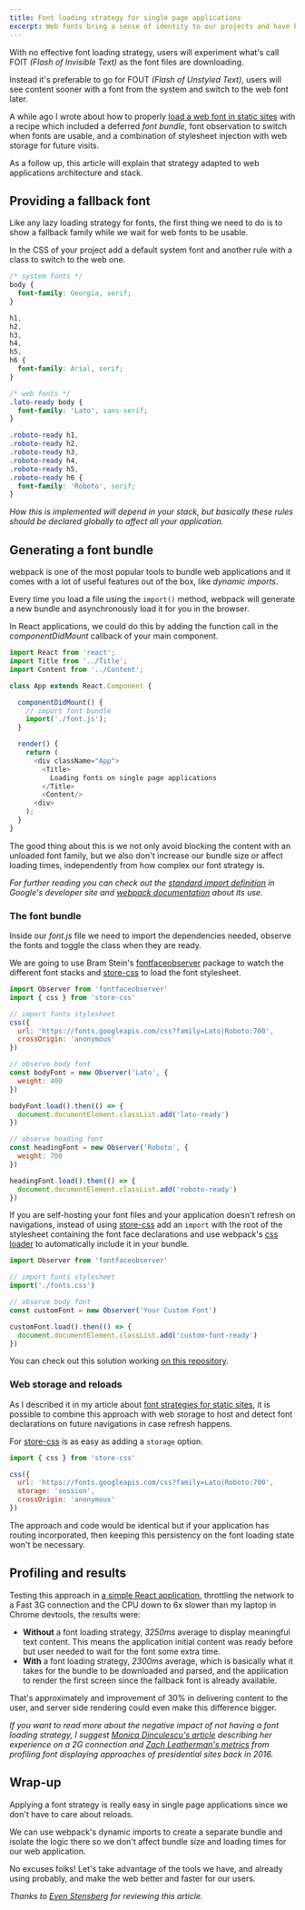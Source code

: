 ```yaml
---
title: Font loading strategy for single page applications
excerpt: Web fonts bring a sense of identity to our projects and have become a crucial asset of product design nowadays, but they can delay content displaying in web applications, specially for slow connections.
---
```


With no effective font loading strategy, users will experiment what's call FOIT _(Flash of Invisible Text)_ as the font files are downloading.

Instead it's preferable to go for FOUT _(Flash of Unstyled Text)_, users will see content sooner with a font from the system and switch to the web font later.

A while ago I wrote about how to properly [load a web font in static sites][1] with a recipe which included a deferred _font bundle_, font observation to switch when fonts are usable, and a combination of stylesheet injection with web storage for future visits.

As a follow up, this article will explain that strategy adapted to web applications architecture and stack.

## Providing a fallback font

Like any lazy loading strategy for fonts, the first thing we need to do is to show a fallback family while we wait for web fonts to be usable.

In the CSS of your project add a default system font and another rule with a class to switch to the web one.

```css
/* system fonts */
body {
  font-family: Georgia, serif;
}

h1,
h2,
h3,
h4,
h5,
h6 {
  font-family: Arial, serif;
}

/* web fonts */
.lato-ready body {
  font-family: 'Lato', sans-serif;
}

.roboto-ready h1,
.roboto-ready h2,
.roboto-ready h3,
.roboto-ready h4,
.roboto-ready h5,
.roboto-ready h6 {
  font-family: 'Roboto', serif;
}
```

_How this is implemented will depend in your stack, but basically these rules should be declared globally to affect all your application._

## Generating a font bundle

webpack is one of the most popular tools to bundle web applications and it comes with a lot of useful features out of the box, like _dynamic imports_.

Every time you load a file using the `import()` method, webpack will generate a new bundle and asynchronously load it for you in the browser.

In React applications, we could do this by adding the function call in the _componentDidMount_ callback of your main component.

```js
import React from 'react';
import Title from '../Title';
import Content from '../Content';

class App extends React.Component {

  componentDidMount() {
    // import font bundle
    import('./font.js');
  }

  render() {
    return (
      <div className="App">
        <Title>
          Loading fonts on single page applications
        </Title>
        <Content/>
      <div>
    );
  }
}
```

The good thing about this is we not only avoid blocking the content with an unloaded font family, but we also don't increase our bundle size or affect loading times, independently from how complex our font strategy is.

_For further reading you can check out the [standard import definition][2] in Google's developer site and [webpack documentation][3] about its use._

### The font bundle

Inside our _font.js_ file we need to import the dependencies needed, observe the fonts and toggle the class when they are ready.

We are going to use Bram Stein's [fontfaceobserver][4] package to watch the different font stacks and [store-css][5] to load the font stylesheet.

```js
import Observer from 'fontfaceobserver'
import { css } from 'store-css'

// import fonts stylesheet
css({
  url: 'https://fonts.googleapis.com/css?family=Lato|Roboto:700',
  crossOrigin: 'anonymous'
})

// observe body font
const bodyFont = new Observer('Lato', {
  weight: 400
})

bodyFont.load().then(() => {
  document.documentElement.classList.add('lato-ready')
})

// observe heading font
const headingFont = new Observer('Roboto', {
  weight: 700
})

headingFont.load().then(() => {
  document.documentElement.classList.add('roboto-ready')
})
```

If you are self-hosting your font files and your application doesn't refresh on navigations, instead of using [store-css][5] add an `import` with the root of the stylesheet containing the font face declarations and use webpack's [css loader][6] to automatically include it in your bundle.

```js
import Observer from 'fontfaceobserver'

// import fonts stylesheet
import('./fonts.css')

// observe body font
const customFont = new Observer('Your Custom Font')

customFont.load().then(() => {
  document.documentElement.classList.add('custom-font-ready')
})
```

You can check out this solution working [on this repository][8].

### Web storage and reloads

As I described it in my article about [font strategies for static sites][7], it is possible to combine this approach with web storage to host and detect font declarations on future navigations in case refresh happens.

For [store-css][5] is as easy as adding a `storage` option.

```js
import { css } from 'store-css'

css({
  url: 'https://fonts.googleapis.com/css?family=Lato|Roboto:700',
  storage: 'session',
  crossOrigin: 'anonymous'
})
```

The approach and code would be identical but if your application has routing incorporated, then keeping this persistency on the font loading state won't be necessary.

## Profiling and results

Testing this approach in [a simple React application][9], throttling the network to a Fast 3G connection and the CPU down to 6x slower than my laptop in Chrome devtools, the results were:

- **Without** a font loading strategy, _3250ms_ average to display meaningful text content. This means the application initial content was ready before but user needed to wait for the font some extra time.
- **With** a font loading strategy, _2300ms_ average, which is basically what it takes for the bundle to be downloaded and parsed, and the application to render the first screen since the fallback font is already available.

That's approximately and improvement of 30% in delivering content to the user, and server side rendering could even make this difference bigger.

_If you want to read more about the negative impact of not having a font loading strategy, I suggest [Monica Dinculescu's article][10] describing her experience on a 2G connection and [Zach Leatherman's metrics][11] from profiling font displaying approaches of presidential sites back in 2016._

## Wrap-up

Applying a font strategy is really easy in single page applications since we don't have to care about reloads.

We can use webpack's dynamic imports to create a separate bundle and isolate the logic there so we don't affect bundle size and loading times for our web application.

No excuses folks! Let's take advantage of the tools we have, and already using probably, and make the web better and faster for our users.

_Thanks to [Even Stensberg][12] for reviewing this article._

[1]: /2016/05/font-loading-strategy-static-generated-sites/
[2]: https://developers.google.com/web/updates/2017/11/dynamic-import
[3]: https://webpack.js.org/guides/code-splitting/#dynamic-imports
[4]: https://www.npmjs.com/package/fontfaceobserver
[5]: https://www.npmjs.com/package/store-css
[6]: https://github.com/webpack-contrib/css-loader
[7]: /2016/05/font-loading-strategy-static-generated-sites/#putting-some-dynamic-on-static
[8]: https://github.com/jeremenichelli/font-strategy-single-page-app
[9]: https://github.com/jeremenichelli/movies/tree/master/results/react
[10]: https://meowni.ca/posts/web-fonts/
[11]: https://www.zachleat.com/web/fonts/
[12]: https://twitter.com/ev1stensberg
